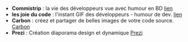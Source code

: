 - **Commistrip** : la vie des développeurs vue avec humour en BD [lien](http://www.commitstrip.com/fr/)
- **les joie du code** : l'instant GIF des développeurs - humour de dev. [lien](https://lesjoiesducode.fr/)
- **Carbon** : créez et partager de belles images de votre code source. [Carbon](https://carbon.now.sh/)
- **Prezi** : Création diaporama design et dynamique [Prezi](https://prezi.com/) 